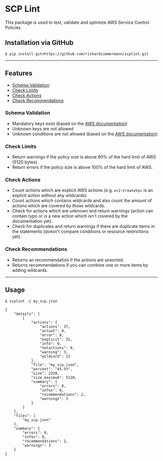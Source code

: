 # SCP Lint

This package is used to test, validate and optimize AWS Service Control
Policies.

## Installation via GitHub

```
$ pip install git+https://github.com/richardzimmermann/scplint.git
```

---

## Features

- [Schema Validation](#schema-validation)
- [Check Limits](#check-limits)
- [Check Actions](#check-actions)
- [Check Recommendations](#check-recommendations)

### Schema Validation

- Mandatory keys exist (based on the [AWS documentation](https://docs.aws.amazon.com/organizations/latest/userguide/orgs_reference_scp-syntax.html))
- Unknown keys are not allowed
- Unknown conditions are not allowed (based on the [AWS documentation](https://docs.aws.amazon.com/IAM/latest/UserGuide/reference_policies_elements_condition_operators.html))

### Check Limits

- Return warnings if the policy size is above 90% of the hard limit of AWS (5120 bytes)
- Return errors if the policy size is above 100% of the hard limit of AWS.

### Check Actions

- Count actions which are explicit AWS actions (e.g. `ec2:CreateVpc` is an explicit action without any wildcards)
- Count actions which contains wildcards and also count the amount of actions which are covered by those wildcards.
- Check for actions which are unknown and return warnings (action can contain typo or is a new action which isn't covered by the documentation yet).
- Check for duplicates and return warnings if there are duplicate items in the statements (doesn't compare conditions or resource restrictions yet).

### Check Recommendations

- Returns an recommendation if the actions are unsorted.
- Returns recommendations if you can combine one or more items by adding wildcards.

---

## Usage

```
$ scplint -i my_scp.json

{
    "details": [
        {
            "actions": {
                "actions": 37,
                "actual": 0,
                "error": 0,
                "explicit": 32,
                "info": 0,
                "notactions": 0,
                "warning": 3,
                "wildcard": 12
            },
            "file": "my_scp.json",
            "percent": "45.5%",
            "size": 2328,
            "size_maximum": 5120,
            "summary": {
                "errors": 0,
                "infos": 0,
                "recommendations": 2,
                "warnings": 3
            }
        }
    ],
    "files": [
        "my_scp.json"
    ],
    "summary": {
        "errors": 0,
        "infos": 0,
        "recommendations": 2,
        "warnings": 3
    }
}
```
